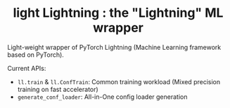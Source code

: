 <div align="center">

# light Lightning : the "Lightning" ML wrapper <!-- omit in toc -->

</div>

Light-weight wrapper of PyTorch Lightning (Machine Learning framework based on PyTorch).  

Current APIs:  

- `ll.train` & `ll.ConfTrain`: Common training workload (Mixed precision training on fast accelerator)
- `generate_conf_loader`: All-in-One config loader generation